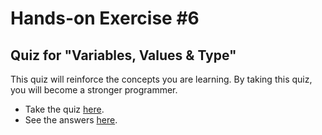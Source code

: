 # Hands-on Exercise #6  
## Quiz for "Variables, Values & Type"
This quiz will reinforce the concepts you are learning. By taking this quiz, you will become a stronger programmer.
* Take the quiz [here](https://docs.google.com/forms/d/e/1FAIpQLSfyN4xMJZPoz_2bVy-BXctXfb1a64n4deYF9jj6JLnhpwA3dw/viewform).
* See the answers [here](https://github.com/momoYB/go-course-exercises/blob/master/Exercises%20-%20Ninja%20Level%201/Hands-on%20exercise%20%236/answers.md).